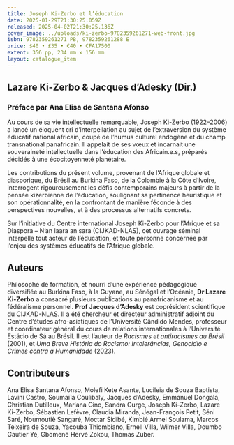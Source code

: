 ```yaml
---
title: Joseph Ki-Zerbo et l’éducation
date: 2025-01-29T21:30:25.059Z
released: 2025-04-02T21:30:25.136Z
cover_image: ../uploads/ki-zerbo-9782359261271-web-front.jpg
isbn: 9782359261271 PB, 9782359261288 E
price: $40 • £35 • €40 • CFA17500
extent: 356 pp, 234 mm x 156 mm
layout: catalogue_item
---
```

## Lazare Ki-Zerbo & Jacques d’Adesky (Dir.)

### P﻿réface par Ana Elisa de Santana Afonso

Au cours de sa vie intellectuelle remarquable, Joseph Ki-Zerbo (1922–2006) a lancé un éloquent cri d’interpellation au sujet de l’extraversion du système éducatif national africain, coupé de l’humus culturel endogène et du champ transnational panafricain. Il appelait de ses vœux et incarnait une souveraineté intellectuelle dans l’éducation des Africain.e.s, préparés décidés à une écocitoyenneté planétaire.

Les contributions du présent volume, provenant de l’Afrique globale et diasporique, du Brésil au Burkina Faso, de la Colombie à la Côte d’Ivoire, interrogent rigoureusement les défis contemporains majeurs à partir de la pensée kizerbienne de l’éducation, soulignant sa pertinence heuristique et son opérationnalité, en la confrontant de manière féconde à des perspectives nouvelles, et à des processus alternatifs concrets.

Sur l’initiative du Centre international Joseph Ki-Zerbo pour l’Afrique et sa Diaspora – N’an laara an sara (CIJKAD-NLAS), cet ouvrage séminal interpelle tout acteur de l’éducation, et toute personne concernée par l’enjeu des systèmes éducatifs de l’Afrique globale.

## Auteurs

Philosophe de formation, et nourri d’une expérience pédagogique diversifiée au Burkina Faso, à la Guyane, au Sénégal et l’Océanie, **Dr Lazare Ki-Zerbo** a consacré plusieurs publications au panafricanisme et au fédéralisme personnel. **Prof Jacques d’Adesky** est coprésident scientifique du CIJKAD-NLAS. Il a été chercheur et directeur administratif adjoint du Centre d’études afro-asiatiques de l’Université Cândido Mendes, professeur et coordinateur général du cours de relations internationales à l’Université Estácio de Sá au Brésil. Il est l’auteur de *Racismes et antiracismes au Brésil* (2001), et *Uma Breve História do Racismo: Intolerâncias, Genocídio e Crimes contra a Humanidade* (2023).

## Contributeurs
Ana Elisa Santana Afonso, Molefi Kete Asante, Lucileia de Souza Baptista, Lavini Castro, Soumaïla Coulibaly, Jacques d’Adesky, Emmanuel Dongala, Christian Dutilleux, Mariana Gino, Sandra Gurge, Joseph Ki-Zerbo, Lazare Ki-Zerbo, Sébastien Lefèvre, Claudia Miranda, Jean-François Petit, Séni Saré, Noumoutiè Sangaré, Moctar Sidibé, Kimbié Armel Soulama, Marcos Teixeira de Souza, Yacouba Thiombiano, Ernell Villa, Wilmer Villa, Doumbo Gautier Yé, Gbomené Hervé Zokou, Thomas Zuber.